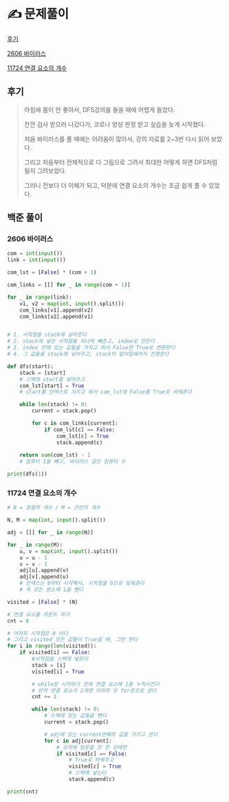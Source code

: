 # ✍️ 문제풀이

[후기](#후기)

[2606 바이러스](#2606-바이러스)

[11724 연결 요소의 개수](#11724-연결-요소의-개수)





## 후기

> 아침에 몸이 안 좋아서, DFS강의를 들을 때에 어렵게 들었다.
>
> 잔깐 검사 받으러 나갔다가, 코로나 양성 판정 받고 실습을 늦게 시작했다.
>
> 처음 바이러스를 풀 때에는 어려움이 많아서, 강의 자료를 2~3번 다시 읽어 보았다.
>
> 그리고 처음부터 전체적으로 다 그림으로 그려서 최대한 어떻게 하면 DFS처럼 될지 그려보았다.
>
> 그러니 전보다 더 이해가 되고, 덕분에 연결 요소의 개수는 조금 쉽게 풀 수 있었다.



## 백준 풀이



### 2606 바이러스

```python
com = int(input())
link = int(input())

com_lst = [False] * (com + 1)

com_links = [[] for _ in range(com + 1)]

for _ in range(link):
    v1, v2 = map(int, input().split())
    com_links[v1].append(v2)
    com_links[v2].append(v1)


# 1. 시작점을 stack에 넣어준다
# 2. stack에 넣은 시작점을 하나씩 빼준고, index로 만든다
# 3. index 안에 있는 값들을 가지고 와서 False면 True로 변환한다
# 4. 그 값들을 stack에 넣어주고, stack이 없어질때까지 진행한다

def dfs(start):
    stack = [start]
    # 스택에 start를 넣어주고
    com_lst[start] = True
    # start를 인덱스로 가지고 와서 com_lst에 False를 True로 바꿔준다

    while len(stack) != 0:
        current = stack.pop()

        for c in com_links[current]:
            if com_lst[c] == False:
                com_lst[c] = True
                stack.append(c)
    
    return sum(com_lst) - 1
    # 컴퓨터 1을 빼고, 바이러스 걸린 컴퓨터 수

print(dfs(1))
```





### 11724 연결 요소의 개수

```python
# N = 정점의 개수 / M = 간선의 개수

N, M = map(int, input().split())

adj = [[] for _ in range(N)]

for _ in range(M):
    u, v = map(int, input().split())
    u = u - 1
    v = v - 1
    adj[u].append(v)
    adj[v].append(u)
    # 인덱스는 0부터 시작해서, 시작점을 0으로 맞춰준다
    # 즉 모든 원소에 1을 뺀다

visited = [False] * (N)

# 연결 요소를 카운트 하기
cnt = 0

# 어차피 시작점은 0 이다
# 그리고 visited 모든 값들이 True일 때, 그만 한다
for i in range(len(visited)):
    if visited[i] == False:
        #시작점을 스텍에 넣은다
        stack = [i]
        visited[i] = True

        # while문 시작하기 전에 연결 요소에 1을 누적시킨다
        # 만약 연결 요소가 2개면 어차피 또 for문으로 온다
        cnt += 1

        while len(stack) != 0: 
            # 스텍에 있는 값들을 뺀다
            current = stack.pop()

            # adj에 있는 current번째의 값을 가지고 온다
            for c in adj[current]:
                # 숫자에 방문을 안 한 상태면
                if visited[c] == False:
                    # True로 바꿔주고
                    visited[c] = True
                    # 스택에 넣는다
                    stack.append(c)

print(cnt)
```


